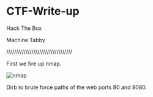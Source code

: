 # CTF-Write-up

Hack The Box

Machine Tabby

//////////////////////////////////

First we fire up nmap.

![nmap](https://user-images.githubusercontent.com/20625004/97609378-337a6d80-1a1c-11eb-8f41-282863b6c2c9.PNG)



Dirb to brute force paths of the web ports 80 and 8080.


